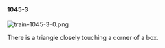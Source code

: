 #### 1045-3
![train-1045-3-0.png](https://github.com/lil-lab/nlvr/raw/master/nlvr/train/images/63/train-1045-3-0.png "train-1045-3-0.png")

There is a triangle closely touching a corner of a box.